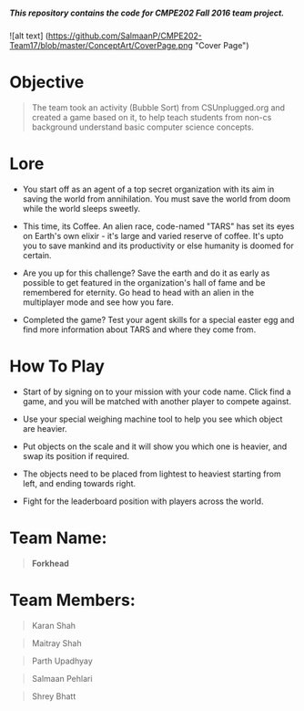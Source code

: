##### This repository contains the code for CMPE202 Fall 2016 team project.


![alt text] (https://github.com/SalmaanP/CMPE202-Team17/blob/master/ConceptArt/CoverPage.png "Cover Page")


# Objective

> The team took an activity (Bubble Sort) from CSUnplugged.org and created a game based on it, to help teach students from non-cs background understand basic computer science concepts.

# Lore

* You start off as an agent of a top secret organization with its aim in saving the world from annihilation. You must save the world from doom while the world sleeps sweetly. 

* This time, its Coffee. An alien race, code-named "TARS" has set its eyes on Earth's own elixir - it's large and varied reserve of coffee. It's upto you to save mankind and its productivity or else humanity is doomed for certain.

* Are you up for this challenge? Save the earth and do it as early as possible to get featured in the organization's hall of fame and be remembered for eternity. Go head to head with an alien in the multiplayer mode and see how you fare.

* Completed the game? Test your agent skills for a special easter egg and find more information about TARS and where they come from.

# How To Play

* Start of by signing on to your mission with your code name. Click find a game, and you will be matched with another player to compete against. 

* Use your special weighing machine tool to help you see which object are heavier.

* Put objects on the scale and it will show you which one is heavier, and swap its position if required.

* The objects need to be placed from lightest to heaviest starting from left, and ending towards right.

* Fight for the leaderboard position with players across the world.

# Team Name: 
>  **Forkhead**

# Team Members:

> Karan Shah

> Maitray Shah

> Parth Upadhyay

> Salmaan Pehlari

> Shrey Bhatt

